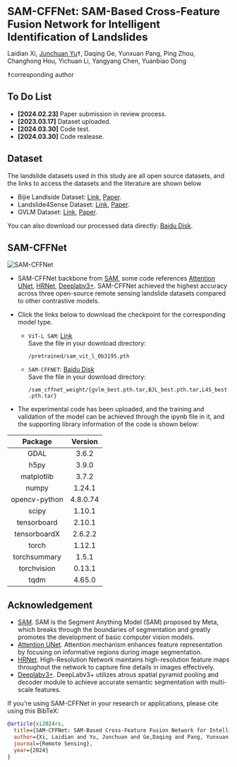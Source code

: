 
<font size='5'>**SAM-CFFNet: SAM-Based Cross-Feature Fusion Network for Intelligent Identification of Landslides**</font>

Laidian Xi, [Junchuan Yu](https://github.com/JunchuanYu)☨, Daqing Ge, Yunxuan Pang, Ping Zhou, Changhong Hou, Yichuan Li, Yangyang Chen, Yuanbiao Dong

☨corresponding author


## To Do List
* **[2024.02.23]** Paper submission in review process.
* **[2023.03.17]** Dataset uploaded.
* **[2024.03.30]** Code test.
* **[2024.03.30]** Code realease.

## Dataset
The landslide datasets used in this study are all open source datasets, and the links to access the datasets and the literature are shown below
* Bijie Landlside Dataset: [Link](http://gpcv.whu.edu.cn/data/Bijie_pages.html),  [Paper](https://link.springer.com/article/10.1007/s10346-021-01694-6?fromPaywallRec=true).
* Landslide4Sense Dataset: [Link](https://github.com/iarai/Landslide4Sense-2022),  [Paper](https://ieeexplore.ieee.org/document/9944085).
* GVLM Dataset: [Link](https://github.com/zxk688/GVLM),  [Paper](https://www.sciencedirect.com/science/article/pii/S0924271623000242?dgcid=author).

You can also download our processed data directly:
[Baidu Disk](https://pan.baidu.com/s/19kVD7E5ECDAJgXcFGIfUtQ?pwd=4thn).

## SAM-CFFNet
![](https://pic1.zhimg.com/100/v2-0c695da78b2119b960785047eaf78bc8_r.jpg 'SAM-CFFNet')
+ SAM-CFFNet backbone from [SAM](https://github.com/facebookresearch/segment-anything), some code references [Attention UNet](https://github.com/EdgarLefevre/Attention_Unet_Pytorch), [HRNet](https://link.zhihu.com/?target=https%3A//github.com/HRNet), [Deeplabv3+](https://github.com/yassouali/pytorch_segmentation/blob/master/models/deeplabv3_plus.py). SAM-CFFNet achieved the highest accuracy across three open-source remote sensing landslide datasets compared to other contrastive models.
+ Click the links below to download the checkpoint for the corresponding model type.

  - `ViT-L SAM`:  [Link](https://dl.fbaipublicfiles.com/segment_anything/sam_vit_l_0b3195.pth)   
    Save the file in your download directory:

    `/pretrained/sam_vit_l_0b3195.pth`

  - `SAM-CFFNET`:  [Baidu Disk](https://pan.baidu.com/s/10jZ_ax-KKsMosE1DAuHa4w?pwd=nvvx)   
    Save the file in your download directory:

    `/sam_cffnet_weight/{gvlm_best.pth.tar,BJL_best.pth.tar,L4S_best.pth.tar}`

+ The experimental code has been uploaded, and the training and validation of the model can be achieved through the ipynb file in it, and the supporting library information of the code is shown below:
<center>

|Package                    |Version|
|:----:  |:----: |
| GDAL                      |3.6.2|
| h5py                      |3.9.0|
| matplotlib                |3.7.2|
| numpy                     |1.24.1|
| opencv-python             |4.8.0.74|
| scipy                     |1.10.1|
| tensorboard               |2.10.1|
| tensorboardX              |2.6.2.2|
| torch                     |1.12.1|
| torchsummary              |1.5.1|
| torchvision               |0.13.1|
| tqdm                      |4.65.0|

</center>

## Acknowledgement
+ [SAM](https://github.com/facebookresearch/segment-anything).  SAM is the Segment Anything Model (SAM) proposed by Meta, which breaks through the boundaries of segmentation and greatly promotes the development of basic computer vision models.
+ [Attention UNet](https://github.com/EdgarLefevre/Attention_Unet_Pytorch). Attention mechanism enhances feature representation by focusing on informative regions during image segmentation.
+ [HRNet](https://link.zhihu.com/?target=https%3A//github.com/HRNet). High-Resolution Network maintains high-resolution feature maps throughout the network to capture fine details in images effectively.
+ [Deeplabv3+](https://github.com/yassouali/pytorch_segmentation/blob/master/models/deeplabv3_plus.py). DeepLabv3+ utilizes atrous spatial pyramid pooling and decoder module to achieve accurate semantic segmentation with multi-scale features.

If you're using SAM-CFFNet in your research or applications, please cite using this BibTeX:

```bibtex
@article{xi2024rs,
  title={SAM-CFFNet: SAM-Based Cross-Feature Fusion Network for Intelligent Identification of Landslides},
  author={Xi, Laidian and Yu, Junchuan and Ge,Daqing and Pang, Yunxuan and Zhou, and Ping and Hou, Changhong and Li, Yichuan and Chen, Yangyang and Dong, Yuanbiao },
  journal={Remote Sensing},
  year={2024}
}
```